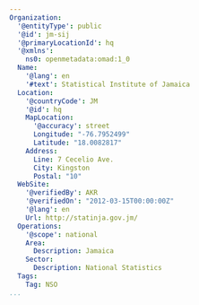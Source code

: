 ```yaml
---
Organization:
  '@entityType': public
  '@id': jm-sij
  '@primaryLocationId': hq
  '@xmlns':
    ns0: openmetadata:omad:1_0
  Name:
    '@lang': en
    '#text': Statistical Institute of Jamaica
  Location:
    '@countryCode': JM
    '@id': hq
    MapLocation:
      '@accuracy': street
      Longitude: "-76.7952499"
      Latitude: "18.0082817"
    Address:
      Line: 7 Cecelio Ave.
      City: Kingston
      Postal: "10"
  WebSite:
    '@verifiedBy': AKR
    '@verifiedOn': "2012-03-15T00:00:00Z"
    '@lang': en
    Url: http://statinja.gov.jm/
  Operations:
    '@scope': national
    Area:
      Description: Jamaica
    Sector:
      Description: National Statistics
  Tags:
    Tag: NSO
...
```

